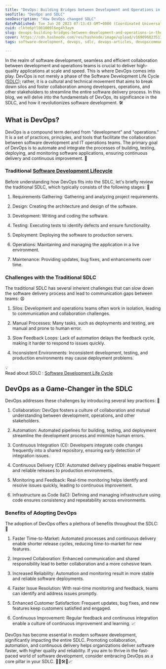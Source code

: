 ```yaml
---
title: "DevOps: Building Bridges between Development and Operations in the SDLC"
seoTitle: "DevOps and SDLC"
seoDescription: "How DevOps changed SDLC"
datePublished: Tue Jun 20 2023 07:13:43 GMT+0000 (Coordinated Universal Time)
cuid: clkte6ptl001009l6eg4h3aym
slug: devops-building-bridges-between-development-and-operations-in-the-sdlc
cover: https://cdn.hashnode.com/res/hashnode/image/upload/v1690960235131/d4efc2d4-6c47-466c-93dd-cb701835238c.jpeg
tags: software-development, devops, sdlc, devops-articles, devopscommunity

---
```


In the realm of software development, seamless and efficient collaboration between development and operations teams is crucial to deliver high-quality applications at scale and speed. This is where DevOps comes into play. DevOps is not merely a phase of the Software Development Life Cycle ([SDLC](https://mechanical2devops.hashnode.dev/understanding-software-development-life-cycle-sdlc)); rather, it is a cultural and technical movement that aims to break down silos and foster collaboration among developers, operations, and other stakeholders to streamline the entire software delivery process. In this blog, we will delve into the fundamentals of DevOps, its significance in the SDLC, and how it revolutionizes software development. 🛠️

## What is DevOps?

DevOps is a compound term derived from "development" and "operations." It is a set of practices, principles, and tools that facilitate the collaboration between software development and IT operations teams. The primary goal of DevOps is to automate and integrate the processes of building, testing, deploying, and monitoring software applications, ensuring continuous delivery and continuous improvement. 🔄

### Traditional [Software Development Lifecycle](https://mechanical2devops.hashnode.dev/understanding-software-development-life-cycle-sdlc)

Before understanding how DevOps fits into the SDLC, let's briefly review the traditional SDLC, which typically consists of the following stages: 📝

1. Requirements Gathering: Gathering and analyzing project requirements.
    
2. Design: Creating the architecture and design of the software.
    
3. Development: Writing and coding the software.
    
4. Testing: Executing tests to identify defects and ensure functionality.
    
5. Deployment: Deploying the software to production servers.
    
6. Operations: Maintaining and managing the application in a live environment.
    
7. Maintenance: Providing updates, bug fixes, and enhancements over time.
    

### Challenges with the Traditional SDLC

The traditional SDLC has several inherent challenges that can slow down the software delivery process and lead to communication gaps between teams: 😩

1. Silos: Development and operations teams often work in isolation, leading to communication and collaboration challenges.
    
2. Manual Processes: Many tasks, such as deployments and testing, are manual and prone to human error.
    
3. Slow Feedback Loops: Lack of automation delays the feedback cycle, making it harder to respond to issues quickly.
    
4. Inconsistent Environments: Inconsistent development, testing, and production environments may cause deployment problems.
    

<div data-node-type="callout">
<div data-node-type="callout-emoji">💡</div>
<div data-node-type="callout-text">Read about SDLC : <a target="_blank" rel="noopener noreferrer nofollow" href="https://mechanical2devops.hashnode.dev/understanding-software-development-life-cycle-sdlc" style="pointer-events: none">Software Development Life Cycle</a></div>
</div>

## DevOps as a Game-Changer in the SDLC

DevOps addresses these challenges by introducing several key practices: 🔧

1. Collaboration: DevOps fosters a culture of collaboration and mutual understanding between development, operations, and other stakeholders.
    
2. Automation: Automated pipelines for building, testing, and deployment streamline the development process and minimize human errors.
    
3. Continuous Integration (CI): Developers integrate code changes frequently into a shared repository, ensuring early detection of integration issues.
    
4. Continuous Delivery (CD): Automated delivery pipelines enable frequent and reliable releases to production environments.
    
5. Monitoring and Feedback: Real-time monitoring helps identify and resolve issues quickly, leading to continuous improvement.
    
6. Infrastructure as Code (IaC): Defining and managing infrastructure using code ensures consistency and repeatability across environments.
    

### Benefits of Adopting DevOps

The adoption of DevOps offers a plethora of benefits throughout the SDLC: 🌟

1. Faster Time-to-Market: Automated processes and continuous delivery enable shorter release cycles, reducing time-to-market for new features.
    
2. Improved Collaboration: Enhanced communication and shared responsibility lead to better collaboration and a more cohesive team.
    
3. Increased Reliability: Automation and monitoring result in more stable and reliable software deployments.
    
4. Faster Issue Resolution: With real-time monitoring and feedback, teams can identify and address issues promptly.
    
5. Enhanced Customer Satisfaction: Frequent updates, bug fixes, and new features keep customers satisfied and engaged.
    
6. Continuous Improvement: Regular feedback and continuous integration enable a culture of continuous improvement and learning. 📈
    

DevOps has become essential in modern software development, significantly impacting the entire SDLC. Promoting collaboration, automation, and continuous delivery helps organizations deliver software faster, with higher quality and reliability. If you aim to thrive in the fast-paced world of software development, consider embracing DevOps as a core pillar in your SDLC. 🚀🔧🛠️🌟📈